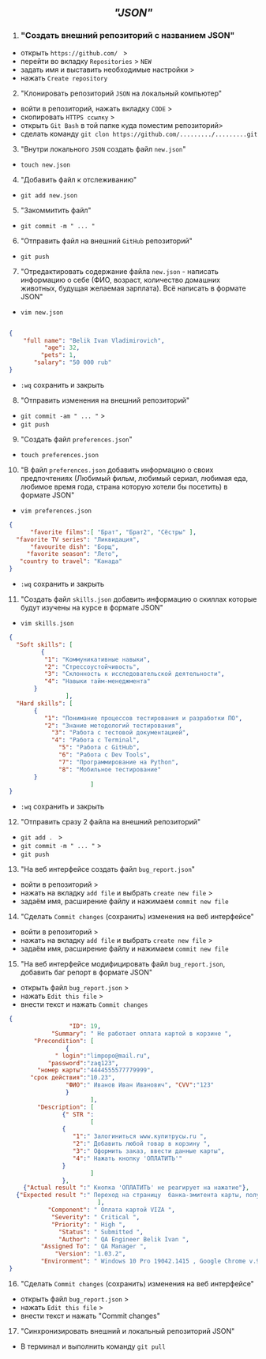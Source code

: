 <div align="center">

## ***"JSON"*** 
</div>

1. ### "Создать внешний репозиторий c названием JSON"  
    
+ открыть  `https://github.com/ ` >
+ перейти во вкладку `Repositories`  > `NEW`
+ задать имя и выставить необходимые настройки > 
+ нажать  `Create repository`

2. "Клонировать репозиторий `JSON` на локальный компьютер"  
+ войти в репозиторий, нажать вкладку `CODE` > 
+ скопировать `HTTPS ссылку` > 
+ открыть `Git Bash` в той папке куда поместим репозиторий>    
+ сделать команду `git clon https://github.com/........./.........git`
                                                               
3. "Внутри локального `JSON` создать файл `new.json`"  
            
+ `touch new.json`

4. "Добавить файл к отслеживанию" 

+ `git add new.json`

5. "Закоммитить файл"                             

+ `git commit -m " ... "`

6. "Отправить файл на внешний `GitHub` репозиторий"

+ `git push`

7. "Отредактировать содержание файла `new.json` - написать информацию о себе (ФИО, возраст, количество домашних животных, будущая желаемая зарплата). Всё написать в формате JSON"
  
+ `vim new.json`
``` json 

{
    "full name": "Belik Ivan Vladimirovich",
          "age": 32,
         "pets": 1,
       "salary": "50 000 rub"
}
```
+ `:wq` сохранить и закрыть

8. "Отправить изменения на внешний репозиторий"

+ `git commit -am " ... "` > 
+ `git push`

9. "Создать файл `preferences.json`"    

+ `touch preferences.json`

10. "В файл `preferences.json` добавить информацию о своих предпочтениях (Любимый фильм, любимый сериал, любимая еда, любимое время года, страна которую хотели бы посетить) в формате JSON" 
 
+ `vim preferences.json`
``` json
{
      "favorite films":[ "Брат", "Брат2", "Сёстры" ],
  "favorite TV series": "Ликвидация",
      "favourite dish": "Борщ",
     "favorite season": "Лето",
   "country to travel": "Канада"
}
```
+ `:wq` сохранить и закрыть

11. "Создать файл `skills.json` добавить информацию о скиллах которые будут изучены на курсе в формате JSON"              

+ `vim skills.json`
``` json
{
  "Soft skills": [ 
	     {
          "1": "Коммуникативные навыки",
          "2": "Стрессоустойчивость",
          "3": "Склонность к исследовательской деятельности",
          "4": "Навыки тайм-менеджмента" 
       }
                ],
  "Hard skills": [
       { 
          "1": "Понимание процессов тестирования и разработки ПО",
          "2": "Знание методологий тестирования",
	        "3": "Работа с тестовой документацией",
	        "4": "Работа с Terminal",
		      "5": "Работа с GitHub",
		      "6": "Работа с Dev Tools",
		      "7": "Программирование на Python",
		      "8": "Мобильное тестирование"
       } 
			           ]
}
```
+ `:wq` сохранить и закрыть

12.  "Отправить сразу 2 файла на внешний репозиторий"      

+ `git add . ` >
+ `git commit -m " ... "`  >
+ `git push`

13. "На веб интерфейсе создать файл `bug_report.json`"    
   
+ войти в репозиторий > 
+ нажать на вкладку `add file`  и выбрать `create new file` > 
+ задаём имя, расширение файлу и нажимаем `commit new file`

14. "Сделать `Commit changes` (сохранить) изменения на веб интерфейсе"

+ войти в репозиторий > 
+ нажать на вкладку `add file`  и выбрать `create new file` > 
+ задаём имя, расширение файлу и нажимаем `commit new file`

15. "На веб интерфейсе модифицировать файл `bug_report.json`, добавить баг репорт в формате JSON" 

+ открыть файл `bug_report.json` > 
+ нажать `Edit this file` > 
+ внести текст и нажать `Commit changes`
``` json
{
                 "ID": 19,
            "Summary": " Не работает оплата картой в корзине ",
       "Precondition": [
                {
             " login":"limpopo@mail.ru",
           "password":"zaq123", 
        "номер карты":"4444555577779999", 
      "срок действия":"10.23", 
                "ФИО":" Иванов Иван Иванович", "CVV":"123"
                }
                       ],
        "Description": [
               {" STR ":
                       [ 
               {
                  "1":" Залогиниться www.купитрусы.ru ", 
                  "2":" Добавить любой товар в корзину ", 
                  "3":" Оформить заказ, ввести данные карты",
                  "4":" Нажать кнопку 'ОПЛАТИТЬ'"
               }
                       ]
               },
    {"Actual result ":" Кнопка 'ОПЛАТИТЬ' не реагирует на нажатие"},
  {"Expected result ":" Переход на страницу  банка-эмитента карты, получение чека. Оплата успешно завершена"}
                         ],
           "Component": " Оплата картой VIZA ",
            "Severity": " Critical ",
            "Priority": " High ",
              "Status": " Submitted ",
              "Author": " QA Engineer Belik Ivan ",
         "Assigned To": " QA Manager ",
             "Version": "1.03.2", 
         "Environment": " Windows 10 Pro 19042.1415 , Google Chrome v.96.0.4664.110 "
}
```
16. "Сделать `Commit changes` (сохранить) изменения на веб интерфейсе"   

+ открыть файл `bug_report.json` > 
+ нажать `Edit this file` > 
+ внести текст и нажать "Commit changes"

17. "Синхронизировать внешний и локальный репозиторий JSON"               

+ В терминал и выполнить команду `git pull` 
